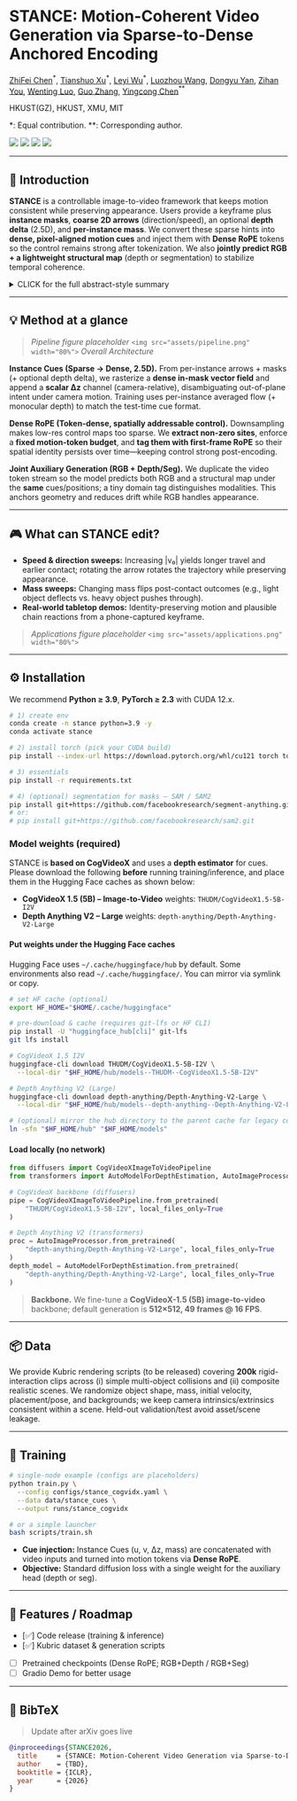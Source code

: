 # STANCE: Motion-Coherent Video Generation via Sparse-to-Dense Anchored Encoding

[ZhiFei Chen]()$^{*}$, [Tianshuo Xu]()$^{*}$, [Leyi Wu]()$^{*}$, [Luozhou Wang](), [Dongyu Yan](), [Zihan You](), [Wenting Luo](), [Guo Zhang](), [Yingcong Chen](https://www.yingcong.me)$^{**}$

HKUST(GZ), HKUST, XMU, MIT

${*}$: Equal contribution.
**: Corresponding author.

<a href="#"><img src="https://img.shields.io/badge/Project_Page-Coming_Soon-lightgrey"></a> <a href="#"><img src="https://img.shields.io/badge/Paper-Under_Review-blue"></a> <a href="#"><img src="https://img.shields.io/badge/%F0%9F%A4%97%20HuggingFace%20Demo-Coming%20Soon-lightgrey"></a> <a href="#"><img src="https://img.shields.io/badge/Dataset-Coming%20Soon-lightgrey"></a>

---

## 🎏 Introduction

**STANCE** is a controllable image-to-video framework that keeps motion consistent while preserving appearance. Users provide a keyframe plus **instance masks**, **coarse 2D arrows** (direction/speed), an optional **depth delta** (2.5D), and **per-instance mass**. We convert these sparse hints into **dense, pixel-aligned motion cues** and inject them with **Dense RoPE** tokens so the control remains strong after tokenization. We also **jointly predict RGB + a lightweight structural map** (depth or segmentation) to stabilize temporal coherence.

<details>
<summary>CLICK for the full abstract-style summary</summary>

* **Problem.** Purely visual video diffusion looks great but often drifts or “hovers” near contacts; sparse control maps get washed out after encoding.
* **Key idea.** Turn human-editable hints into a **dense, 2.5D instance cue** per object; keep those cues salient in token space via **Dense RoPE** (spatially addressable motion tokens anchored on the first frame). Train RGB **with** an auxiliary structural head to act as a geometry/consistency witness.
* **Result.** Better direction/speed/mass faithfulness, cleaner contact onsets, and less drift—without frame-by-frame trajectories.

</details>

---

## 💡 Method at a glance

> *Pipeline figure placeholder*
> `<img src="assets/pipeline.png" width="80%">`
> *Overall Architecture*

**Instance Cues (Sparse → Dense, 2.5D).** From per-instance arrows + masks (+ optional depth delta), we rasterize a **dense in-mask vector field** and append a **scalar ∆z** channel (camera-relative), disambiguating out-of-plane intent under camera motion. Training uses per-instance averaged flow (+ monocular depth) to match the test-time cue format.

**Dense RoPE (Token-dense, spatially addressable control).** Downsampling makes low-res control maps too sparse. We **extract non-zero sites**, enforce a **fixed motion-token budget**, and **tag them with first-frame RoPE** so their spatial identity persists over time—keeping control strong post-encoding.

**Joint Auxiliary Generation (RGB + Depth/Seg).** We duplicate the video token stream so the model predicts both RGB and a structural map under the **same** cues/positions; a tiny domain tag distinguishes modalities. This anchors geometry and reduces drift while RGB handles appearance.

---

## 🎮 What can STANCE edit?

* **Speed & direction sweeps:** Increasing |v₀| yields longer travel and earlier contact; rotating the arrow rotates the trajectory while preserving appearance.
* **Mass sweeps:** Changing mass flips post-contact outcomes (e.g., light object deflects vs. heavy object pushes through).
* **Real-world tabletop demos:** Identity-preserving motion and plausible chain reactions from a phone-captured keyframe.

> *Applications figure placeholder*
> `<img src="assets/applications.png" width="80%">`

---

## ⚙️ Installation

We recommend **Python ≥ 3.9**, **PyTorch ≥ 2.3** with CUDA 12.x.

```bash
# 1) create env
conda create -n stance python=3.9 -y
conda activate stance

# 2) install torch (pick your CUDA build)
pip install --index-url https://download.pytorch.org/whl/cu121 torch torchvision torchaudio

# 3) essentials
pip install -r requirements.txt

# 4) (optional) segmentation for masks — SAM / SAM2
pip install git+https://github.com/facebookresearch/segment-anything.git
# or:
# pip install git+https://github.com/facebookresearch/sam2.git
```

### Model weights (required)

STANCE is **based on CogVideoX** and uses a **depth estimator** for cues.
Please download the following **before** running training/inference, and place them in the Hugging Face caches as shown below:

* **CogVideoX 1.5 (5B) – Image-to-Video** weights: `THUDM/CogVideoX1.5-5B-I2V`
* **Depth Anything V2 – Large** weights: `depth-anything/Depth-Anything-V2-Large`

#### Put weights under the Hugging Face caches

Hugging Face uses `~/.cache/huggingface/hub` by default. Some environments also read `~/.cache/huggingface/`. You can mirror via symlink or copy.

```bash
# set HF cache (optional)
export HF_HOME="$HOME/.cache/huggingface"

# pre-download & cache (requires git-lfs or HF CLI)
pip install -U "huggingface_hub[cli]" git-lfs
git lfs install

# CogVideoX 1.5 I2V
huggingface-cli download THUDM/CogVideoX1.5-5B-I2V \
  --local-dir "$HF_HOME/hub/models--THUDM--CogVideoX1.5-5B-I2V"

# Depth Anything V2 (Large)
huggingface-cli download depth-anything/Depth-Anything-V2-Large \
  --local-dir "$HF_HOME/hub/models--depth-anything--Depth-Anything-V2-Large"

# (optional) mirror the hub directory to the parent cache for legacy code paths
ln -sfn "$HF_HOME/hub" "$HF_HOME/models"
```

#### Load locally (no network)

```python
from diffusers import CogVideoXImageToVideoPipeline
from transformers import AutoModelForDepthEstimation, AutoImageProcessor

# CogVideoX backbone (diffusers)
pipe = CogVideoXImageToVideoPipeline.from_pretrained(
    "THUDM/CogVideoX1.5-5B-I2V", local_files_only=True
)

# Depth Anything V2 (transformers)
proc = AutoImageProcessor.from_pretrained(
    "depth-anything/Depth-Anything-V2-Large", local_files_only=True
)
depth_model = AutoModelForDepthEstimation.from_pretrained(
    "depth-anything/Depth-Anything-V2-Large", local_files_only=True
)
```

> **Backbone.** We fine-tune a **CogVideoX-1.5 (5B) image-to-video** backbone; default generation is **512×512, 49 frames @ 16 FPS**.

---

## 📦 Data

We provide Kubric rendering scripts (to be released) covering **200k** rigid-interaction clips across (i) simple multi-object collisions and (ii) composite realistic scenes. We randomize object shape, mass, initial velocity, placement/pose, and backgrounds; we keep camera intrinsics/extrinsics consistent within a scene. Held-out validation/test avoid asset/scene leakage.

---

## 💫 Training

```bash
# single-node example (configs are placeholders)
python train.py \
  --config configs/stance_cogvidx.yaml \
  --data data/stance_cues \
  --output runs/stance_cogvidx

# or a simple launcher
bash scripts/train.sh
```

* **Cue injection:** Instance Cues (u, v, ∆z, mass) are concatenated with video inputs and turned into motion tokens via **Dense RoPE**.
* **Objective:** Standard diffusion loss with a single weight for the auxiliary head (depth or seg).

---

## 🚩 Features / Roadmap

* [✅] Code release (training & inference)
* [✅] Kubric dataset & generation scripts
* [ ] Pretrained checkpoints (Dense RoPE; RGB+Depth / RGB+Seg)
* [ ] Gradio Demo for better usage

---

## 📄 BibTeX

> Update after arXiv goes live

```bibtex
@inproceedings{STANCE2026,
  title     = {STANCE: Motion-Coherent Video Generation via Sparse-to-Dense Anchored Encoding},
  author    = {TBD},
  booktitle = {ICLR},
  year      = {2026}
}
```
